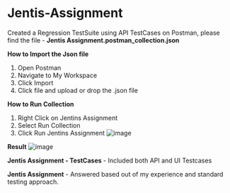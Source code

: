 # Jentis-Assignment

Created a Regression TestSuite using API TestCases on Postman, please find the file - **Jentis Assignment.postman_collection.json**

**How to Import the Json file** 
1. Open Postman
2. Navigate to My Workspace
3. Click Import
4. Click file and upload or drop the .json file

**How to Run Collection**
1. Right Click on Jentins Assignment
2. Select Run Collection
3. Click Run Jentins Assignment
![image](https://github.com/RKamineni-RK/Jentis-Assignment/assets/123577967/aa81c603-40ec-4baa-ae83-81e9fb81cc10)

**Result**
![image](https://github.com/RKamineni-RK/Jentis-Assignment/assets/123577967/60677796-95f1-4941-b226-f00e6f84fc9a)

**Jentis Assignment - TestCases** - Included both API and UI Testcases 

**Jentis Assignment** - Answered based out of my experience and standard testing approach.
